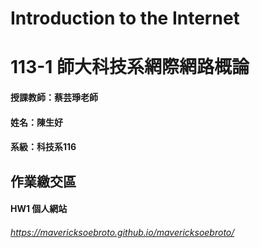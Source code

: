 # Introduction to the Internet

# 113-1 師大科技系網際網路概論

#### 授課教師：蔡芸琤老師
#### 姓名：陳生好
#### 系級：科技系116

## 作業繳交區
#### HW1 個人網站
###### https://mavericksoebroto.github.io/mavericksoebroto/
